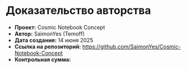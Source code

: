 # Доказательство авторства
- **Проект:** Cosmic Notebook Concept
- **Автор:** SaimonYes (Temoff)
- **Дата создания:** 14 июня 2025
- **Ссылка на репозиторий:** https://github.com/SaimonYes/Cosmic-Notebook-Concept
- **Контрольная сумма:** 
